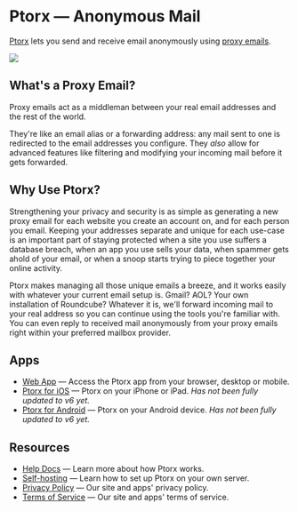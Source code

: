 # Ptorx — Anonymous Mail

[Ptorx](https://ptorx.com) lets you send and receive email anonymously using [proxy emails](https://github.com/Xyfir/ptorx/blob/master/docs/help.md#terminology).

![](https://i.imgur.com/nQpV5IP.png)

## What's a Proxy Email?

Proxy emails act as a middleman between your real email addresses and the rest of the world.

They're like an email alias or a forwarding address: any mail sent to one is redirected to the email addresses you configure. They _also_ allow for advanced features like filtering and modifying your incoming mail before it gets forwarded.

## Why Use Ptorx?

Strengthening your privacy and security is as simple as generating a new proxy email for each website you create an account on, and for each person you email. Keeping your addresses separate and unique for each use-case is an important part of staying protected when a site you use suffers a database breach, when an app you use sells your data, when spammer gets ahold of your email, or when a snoop starts trying to piece together your online activity.

Ptorx makes managing all those unique emails a breeze, and it works easily with whatever your current email setup is. Gmail? AOL? Your own installation of Roundcube? Whatever it is, we'll forward incoming mail to your real address so you can continue using the tools you're familiar with. You can even reply to received mail anonymously from your proxy emails right within your preferred mailbox provider.

## Apps

- [Web App](https://ptorx.com/app) — Access the Ptorx app from your browser, desktop or mobile.
- [Ptorx for iOS](https://itunes.apple.com/us/app/ptorx-proxy-emails/id1161180537) — Ptorx on your iPhone or iPad. _Has not been fully updated to v6 yet._
- [Ptorx for Android](https://play.google.com/store/apps/details?id=com.xyfir.ptorx&hl=en_US) — Ptorx on your Android device. _Has not been fully updated to v6 yet._

## Resources

- [Help Docs](https://github.com/Xyfir/ptorx/blob/master/docs/help.md) — Learn more about how Ptorx works.
- [Self-hosting](https://github.com/Xyfir/ptorx/blob/master/docs/self-host.md) — Learn how to set up Ptorx on your own server.
- [Privacy Policy](https://github.com/Xyfir/ptorx/blob/master/docs/privacy-policy.md) — Our site and apps' privacy policy.
- [Terms of Service](https://github.com/Xyfir/ptorx/blob/master/docs/terms-of-service.md) — Our site and apps' terms of service.
